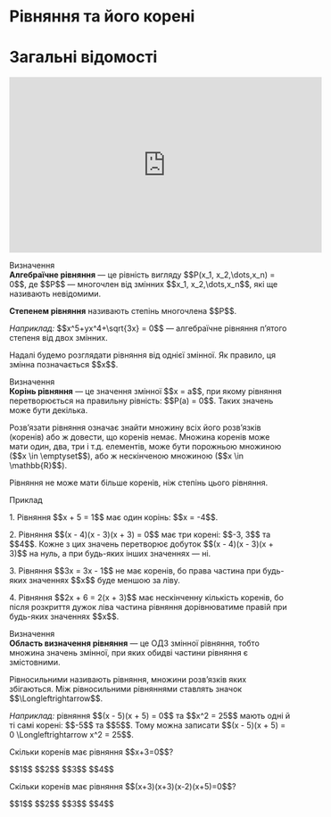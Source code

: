 # Рівняння та його корені
# Загальні відомості

<div class="fluidMedia">
<iframe align="center" width="560" height="315" src="https://www.youtube.com/embed/KzcT4I1pgIM" frameborder="0" allowfullscreen></iframe>
</div>
<div class="popup">
</div>

<p><div class="space">
<div class="eoz-wrap">
<span class="eoz">Визначення</span>
<div class="eoz-text">
<b>Алгебраїчне рівняння</b> — це рівність вигляду $$P(x_1, x_2,\dots,x_n) = 0$$, де $$P$$ — многочлен від змінних $$x_1, x_2,\dots,x_n$$, які ще називають невідомими.
</div>
</div>
</div>
</p>

<p><b>Степенем рівняння</b> називають степінь многочлена $$P$$.</p>
<div class="space"></div>
<p><i>Наприклад:</i> $$x^5+yx^4+\sqrt{3x} = 0$$ — алгебраїчне рівняння п’ятого степеня від двох змінних.</p>
<div class="space"></div>
<p>Надалі будемо розглядати рівняння від однієї змінної. Як правило, ця змінна позначається $$x$$.</p>

<div class="space">
<div class="eoz-wrap">
<span class="eoz">Визначення</span>
<div class="eoz-text">
<b>Корінь рівняння</b> — це значення змінної $$x = a$$, при якому рівняння перетворюється на правильну рівність: $$P(a) = 0$$. Таких значень може бути декілька.
</div>
</div>
</div>

<p>Розв’язати рівняння означає знайти множину всіх його розв’язків (коренів) або ж довести, що коренів немає. Множина коренів може мати один, два, три і т.д. елементів, може бути порожньою множиною ($$x \in \emptyset$$), або ж нескінченою множиною ($$x \in \mathbb{R}$$).</p>

<p>Рівняння не може мати більше коренів, ніж степінь цього рівняння.</p>

<div class="space">
<div class="task-wrap">
<span class="task">Приклад</span>
<div class="task-text">
<p>1. Рівняння $$x + 5 = 1$$ має один корінь: $$x = -4$$.</p>
<p>2. Рівняння $$(x - 4)(x - 3)(x + 3) = 0$$ має три корені: $$-3, 3$$ та $$4$$. Кожне з цих значень перетворює добуток $$(x - 4)(x - 3)(x + 3)$$ на нуль, а при будь-яких інших значеннях — ні.</p>
<p>3. Рівняння $$3x = 3x - 1$$ не має коренів, бо права частина при будь-яких значеннях $$x$$ буде меншою за ліву.</p>
<p>4. Рівняння $$2x + 6 = 2(x + 3)$$ має нескінченну кількість коренів, бо після розкриття дужок ліва частина рівняння дорівнюватиме правій при будь-яких значеннях $$x$$.</p>
</div>
</div>
</div>

<div class="space">
<div class="eoz-wrap">
<span class="eoz">Визначення</span>
<div class="eoz-text">
<b>Область визначення рівняння</b> — це ОДЗ змінної рівняння, тобто множина значень змінної, при яких обидві частини рівняння є змістовними.
</div>
</div>
</div>

<p>Рівносильними називають рівняння, множини розв’язків яких збігаються. Між рівносильними рівняннями ставлять значок $$\Longleftrightarrow$$.</p>
<div class="space"></div>
<p><i>Наприклад:</i> рівняння $$(x - 5)(x + 5) = 0$$ та $$x^2 = 25$$ мають одні й ті самі корені: $$-5$$ та $$5$$. Тому можна записати $$(x - 5)(x + 5) = 0 \Longleftrightarrow x^2 = 25$$.</p>

<quiz correctLabel="correct" incorrectLabel="incorrect" checkLabel="check">
    <question text="">
        <p>Скільки коренів має рівняння $$x+3=0$$?</p>
        <answer correct> $$1$$</answer>
        <answer> $$2$$</answer>
        <answer> $$3$$</answer>
        <answer> $$4$$</answer>
        </question>
    <question text="">
    <p>Скільки коренів має рівняння $$(x+3)(x+3)(x-2)(x+5)=0$$?</p>
        <answer> $$1$$</answer>
        <answer> $$2$$</answer>
        <answer correct> $$3$$</answer>
        <answer> $$4$$</answer>
        </question>
</quiz>